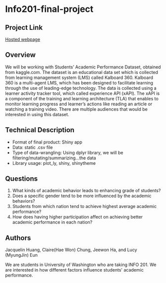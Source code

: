 # Info201-final-project

## Project Link
[Hosted webpage]("google.com")

## Overview
We will be working with Students’ Academic Performance Dataset, obtained from kaggle.com. The dataset is an educational data set which is collected from learning management system (LMS) called Kalboard 360. Kalboard 360 is a multi-agent LMS, which has been designed to facilitate learning through the use of leading-edge technology. The data is collected using a learner activity tracker tool, which called experience API (xAPI). The xAPI is a component of the training and learning architecture (TLA) that enables to monitor learning progress and learner’s actions like reading an article or watching a training video. There are multiple audiences that would be interested in using this dataset.

## Technical Description
* Format of final product: Shiny app
* Data: static .csv file
* Type of data-wrangling: Using dplyr library, we will be filtering/mutating/summarizing...the data
* Library usage: plot_ly, shiny, shinytheme

## Questions
1. What kinds of academic behavior leads to enhancing grade of students?
2. Does a specific gender tend to be more influenced by the academic behaviors?
3. Students from which nation tend to achieve highest average academic performance?
4. How does having higher participation affect on achieving better academic performance in each nation?

## Authors
Jacquelin Huang, Claire(Hae Won) Chung, Jeewon Ha, and Lucy (MyungJin) Eun

We are students in University of Washington who are taking INFO 201. We are interested in how different factors influence students' academic performance.
